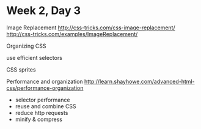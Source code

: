 # Week 2, Day 3

Image Replacement
http://css-tricks.com/css-image-replacement/
http://css-tricks.com/examples/ImageReplacement/

Organizing CSS

use efficient selectors

CSS sprites

Performance and organization http://learn.shayhowe.com/advanced-html-css/performance-organization
- selector performance
- reuse and combine CSS
- reduce http requests
- minify & compress